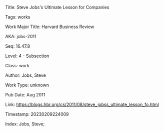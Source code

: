 Title:  Steve Jobs's Ultimate Lesson for Companies

Tags:   works

Work Major Title: Harvard Business Review

AKA:    jobs-2011

Seq:    16.47.8

Level:  4 - Subsection

Class:  work

Author: Jobs, Steve

Work Type: unknown

Pub Date: Aug 2011

Link:   https://blogs.hbr.org/cs/2011/08/steve_jobss_ultimate_lesson_fo.html

Timestamp: 20230209224009

Index:  Jobs, Steve; 
